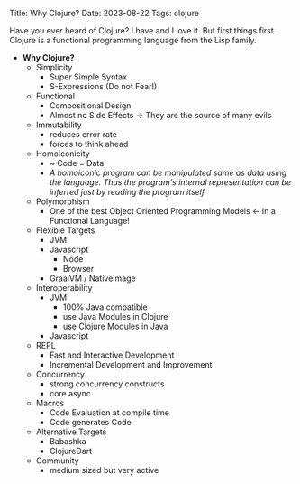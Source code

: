 Title: Why Clojure?
Date: 2023-08-22
Tags: clojure

Have you ever heard of Clojure? I have and I love it. But first things first. Clojure is a functional programming language from the Lisp family.



- **Why Clojure?**
  - Simplicity
    - Super Simple Syntax
    - S-Expressions (Do not Fear!)
  - Functional
    - Compositional Design
    - Almost no Side Effects -> They are the source of many evils
  - Immutability
    - reduces error rate
    - forces to think ahead
  - Homoiconicity
    - ~ Code = Data
    - *A homoiconic program can be manipulated same as data using the language. Thus the program's internal representation can be inferred just by reading the program itself*
  - Polymorphism
    - One of the best Object Oriented Programming Models <- In a Functional Language!
  - Flexible Targets
    - JVM
    - Javascript
      - Node
      - Browser
    - GraalVM / NativeImage
  - Interoperability
    - JVM
      - 100% Java compatible
      - use Java Modules in Clojure
      - use Clojure Modules in Java
    - Javascript
  - REPL
    - Fast and Interactive Development
    - Incremental Development and Improvement
  - Concurrency
    - strong concurrency constructs
    - core.async
  - Macros
    - Code Evaluation at compile time
    - Code generates Code
  - Alternative Targets
    - Babashka
    - ClojureDart
  - Community
    - medium sized but very active
